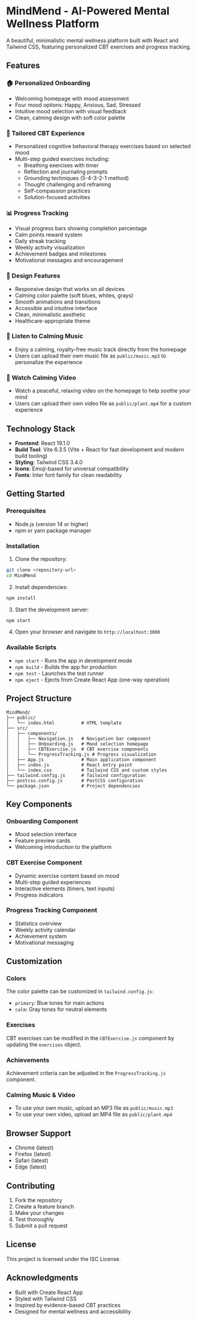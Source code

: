 # MindMend - AI-Powered Mental Wellness Platform

A beautiful, minimalistic mental wellness platform built with React and Tailwind CSS, featuring personalized CBT exercises and progress tracking.

## Features

### 🏠 Personalized Onboarding
- Welcoming homepage with mood assessment
- Four mood options: Happy, Anxious, Sad, Stressed
- Intuitive mood selection with visual feedback
- Clean, calming design with soft color palette

### 🧠 Tailored CBT Experience
- Personalized cognitive behavioral therapy exercises based on selected mood
- Multi-step guided exercises including:
  - Breathing exercises with timer
  - Reflection and journaling prompts
  - Grounding techniques (5-4-3-2-1 method)
  - Thought challenging and reframing
  - Self-compassion practices
  - Solution-focused activities

### 📊 Progress Tracking
- Visual progress bars showing completion percentage
- Calm points reward system
- Daily streak tracking
- Weekly activity visualization
- Achievement badges and milestones
- Motivational messages and encouragement

### 🎨 Design Features
- Responsive design that works on all devices
- Calming color palette (soft blues, whites, grays)
- Smooth animations and transitions
- Accessible and intuitive interface
- Clean, minimalistic aesthetic
- Healthcare-appropriate theme

### 🎵 Listen to Calming Music
- Enjoy a calming, royalty-free music track directly from the homepage
- Users can upload their own music file as `public/music.mp3` to personalize the experience

### 🌱 Watch Calming Video
- Watch a peaceful, relaxing video on the homepage to help soothe your mind
- Users can upload their own video file as `public/plant.mp4` for a custom experience

## Technology Stack

- **Frontend**: React 19.1.0
- **Build Tool**: Vite 6.3.5 (Vite + React for fast development and modern build tooling)
- **Styling**: Tailwind CSS 3.4.0
- **Icons**: Emoji-based for universal compatibility
- **Fonts**: Inter font family for clean readability

## Getting Started

### Prerequisites
- Node.js (version 14 or higher)
- npm or yarn package manager

### Installation

1. Clone the repository:
```bash
git clone <repository-url>
cd MindMend
```

2. Install dependencies:
```bash
npm install
```

3. Start the development server:
```bash
npm start
```

4. Open your browser and navigate to `http://localhost:3000`

### Available Scripts

- `npm start` - Runs the app in development mode
- `npm build` - Builds the app for production
- `npm test` - Launches the test runner
- `npm eject` - Ejects from Create React App (one-way operation)

## Project Structure

```
MindMend/
├── public/
│   └── index.html          # HTML template
├── src/
│   ├── components/
│   │   ├── Navigation.js   # Navigation bar component
│   │   ├── Onboarding.js   # Mood selection homepage
│   │   ├── CBTExercise.js  # CBT exercise components
│   │   └── ProgressTracking.js # Progress visualization
│   ├── App.js              # Main application component
│   ├── index.js            # React entry point
│   └── index.css           # Tailwind CSS and custom styles
├── tailwind.config.js      # Tailwind configuration
├── postcss.config.js       # PostCSS configuration
└── package.json            # Project dependencies
```

## Key Components

### Onboarding Component
- Mood selection interface
- Feature preview cards
- Welcoming introduction to the platform

### CBT Exercise Component
- Dynamic exercise content based on mood
- Multi-step guided experiences
- Interactive elements (timers, text inputs)
- Progress indicators

### Progress Tracking Component
- Statistics overview
- Weekly activity calendar
- Achievement system
- Motivational messaging

## Customization

### Colors
The color palette can be customized in `tailwind.config.js`:
- `primary`: Blue tones for main actions
- `calm`: Gray tones for neutral elements

### Exercises
CBT exercises can be modified in the `CBTExercise.js` component by updating the `exercises` object.

### Achievements
Achievement criteria can be adjusted in the `ProgressTracking.js` component.

### Calming Music & Video
- To use your own music, upload an MP3 file as `public/music.mp3`
- To use your own video, upload an MP4 file as `public/plant.mp4`

## Browser Support

- Chrome (latest)
- Firefox (latest)
- Safari (latest)
- Edge (latest)

## Contributing

1. Fork the repository
2. Create a feature branch
3. Make your changes
4. Test thoroughly
5. Submit a pull request

## License

This project is licensed under the ISC License.

## Acknowledgments

- Built with Create React App
- Styled with Tailwind CSS
- Inspired by evidence-based CBT practices
- Designed for mental wellness and accessibility
